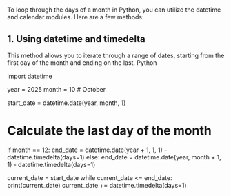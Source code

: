 # **[]()**

To loop through the days of a month in Python, you can utilize the datetime and calendar modules.
Here are a few methods:

## 1. Using datetime and timedelta

This method allows you to iterate through a range of dates, starting from the first day of the month and ending on the last.
Python

import datetime

year = 2025
month = 10  # October

start_date = datetime.date(year, month, 1)

# Calculate the last day of the month

if month == 12:
    end_date = datetime.date(year + 1, 1, 1) - datetime.timedelta(days=1)
else:
    end_date = datetime.date(year, month + 1, 1) - datetime.timedelta(days=1)

current_date = start_date
while current_date <= end_date:
    print(current_date)
    current_date += datetime.timedelta(days=1)
